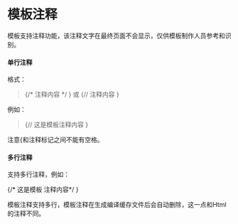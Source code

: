 # 模板注释

模板支持注释功能，该注释文字在最终页面不会显示，仅供模板制作人员参考和识别。

#### 单行注释

格式：

>{/* 注释内容 */ } 或 {// 注释内容 } 

例如：


>{// 这是模板注释内容 }

注意{和注释标记之间不能有空格。

#### 多行注释

支持多行注释，例如：

>
{/* 这是模板
注释内容*/ }


模板注释支持多行，模板注释在生成编译缓存文件后会自动删除，这一点和Html的注释不同。